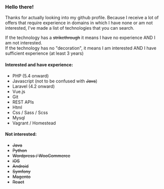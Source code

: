 ### Hello there!
Thanks for actually looking into my github profile. Because I receive a lot of offers that require experience 
in domains in which I have none or am not interested, I've made a list of technologies that you can search.   

If the technology has a ~~strikethrough~~ it means I have no experience AND I am not interested.  
If the technology has no "decoration", it means I am interested AND I have sufficient experience (at least 3 years)   

#### Interested and have experience:
- PHP (5.4 onward)  
- Javascript (not to be confused with ~~Java~~)  
- Laravel (4.2 onward)
- Vue.js
- Git
- REST APIs
- Html
- Css / Sass / Scss
- Mysql
- Vagrant / Homestead

#### Not interested:
- ~~Java~~
- ~~Python~~
- ~~Wordpress / WooCommerce~~
- ~~iOS~~
- ~~Android~~
- ~~Symfony~~
- ~~Magento~~
- ~~React~~
